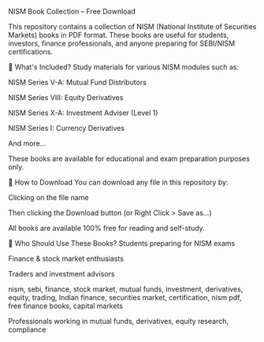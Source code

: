  NISM Book Collection – Free Download
 
This repository contains a collection of NISM (National Institute of Securities Markets) books in PDF format. These books are useful for students, investors, finance professionals, and anyone preparing for SEBI/NISM certifications.

📘 What's Included?
Study materials for various NISM modules such as:

NISM Series V-A: Mutual Fund Distributors

NISM Series VIII: Equity Derivatives

NISM Series X-A: Investment Adviser (Level 1)

NISM Series I: Currency Derivatives

And more...

These books are available for educational and exam preparation purposes only.

🔽 How to Download
You can download any file in this repository by:

Clicking on the file name

Then clicking the Download button (or Right Click > Save as...)

All books are available 100% free for reading and self-study.

🎯 Who Should Use These Books?
Students preparing for NISM exams

Finance & stock market enthusiasts

Traders and investment advisors

nism, sebi, finance, stock market, mutual funds, investment, derivatives, equity, trading, Indian finance, securities market, certification, nism pdf, free finance books, capital markets



Professionals working in mutual funds, derivatives, equity research, compliance
